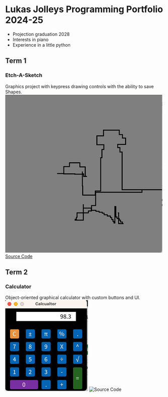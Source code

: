 # Lukas Jolleys Programming Portfolio 2024-25
* Projection graduation 2028
* Interests in piano
* Experience in a little python
  
## Term 1
### Etch-A-Sketch
Graphics project with keypress drawing controls with the ability to save Shapes.
![Running App](https://github.com/Lukas-01242/progamingportfolio2025-a2/blob/main/images/Screenshot%202024-11-04%20at%2010.14.26%20AM.png)
[Source Code](https://github.com/Lukas-01242/progamingportfolio2025-a2/blob/main/src/etchAScetch/etchAScetch.pde)


## Term 2
### Calculator
Object-oriented graphical calculator with custom buttons and UI.
![Running App](https://github.com/Lukas-01242/progamingportfolio2025-a2/blob/main/images/Calc1.png)
![Source Code](https://github.com/Lukas-01242/progamingportfolio2025-a2/tree/main/src/Calcualtor)
